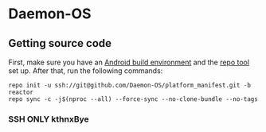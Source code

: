 # Daemon-OS  

## Getting source code

First, make sure you have an [Android build environment](https://source.android.com/setup/build/initializing) and the [repo tool](https://source.android.com/setup/build/downloading) set up. After that, run the following commands:

```
repo init -u ssh://git@github.com/Daemon-OS/platform_manifest.git -b reactor
repo sync -c -j$(nproc --all) --force-sync --no-clone-bundle --no-tags
```
### SSH ONLY  kthnxBye